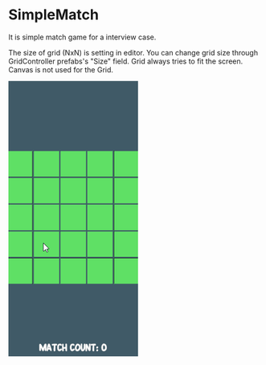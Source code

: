 # SimpleMatch

It is simple match game for a interview case.

The size of grid (NxN) is setting in editor. You can change grid size through GridController prefabs's "Size" field. Grid always tries to fit the screen. 
Canvas is not used for the Grid.

![Alt Text](https://github.com/hayriyedurgun/SimpleMatch/blob/main/Animation.gif)

